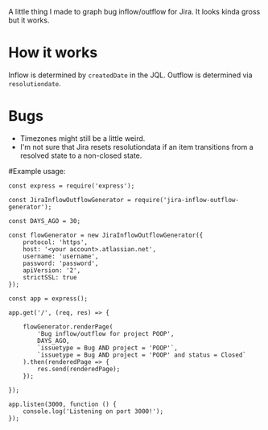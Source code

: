 A little thing I made to graph bug inflow/outflow for Jira. It looks kinda gross but it works.

# How it works

Inflow is determined by `createdDate` in the JQL. Outflow is determined via `resolutiondate`.

# Bugs

* Timezones might still be a little weird.
* I'm not sure that Jira resets resolutiondata if an item transitions from a resolved state to a non-closed state.

#Example usage:

```
const express = require('express');

const JiraInflowOutflowGenerator = require('jira-inflow-outflow-generator');

const DAYS_AGO = 30;

const flowGenerator = new JiraInflowOutflowGenerator({
    protocol: 'https',
    host: '<your account>.atlassian.net',
    username: 'username',
    password: 'password',
    apiVersion: '2',
    strictSSL: true
});

const app = express();

app.get('/', (req, res) => {

    flowGenerator.renderPage(
        'Bug inflow/outflow for project POOP',
        DAYS_AGO,
        `issuetype = Bug AND project = 'POOP'`,
        `issuetype = Bug AND project = 'POOP' and status = Closed`
    ).then(renderedPage => {
        res.send(renderedPage);
    });

});

app.listen(3000, function () {
    console.log('Listening on port 3000!');
});



```

